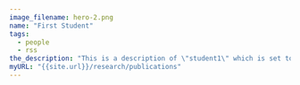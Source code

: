 ```yaml
---
image_filename: hero-2.png
name: "First Student"
tags:
  - people
  - rss
the_description: "This is a description of \"student1\" which is set to nothing, for the time being."
myURL: "{{site.url}}/research/publications"
---
```


